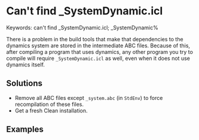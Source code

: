 # Can't find _SystemDynamic.icl

Keywords: can't find _SystemDynamic.icl; _SystemDynamic%

There is a problem in the build tools that make that dependencies to the
dynamics system are stored in the intermediate ABC files. Because of this,
after compiling a program that uses dynamics, any other program you try to
compile will require `_SystemDynamic.icl` as well, even when it does not use
dynamics itself.

## Solutions

- Remove all ABC files except `_system.abc` (in `StdEnv`) to force
  recompilation of these files.
- Get a fresh Clean installation.

## Examples
